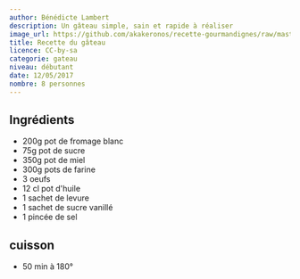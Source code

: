 ```yaml
---
author: Bénédicte Lambert
description: Un gâteau simple, sain et rapide à réaliser
image_url: https://github.com/akakeronos/recette-gourmandignes/raw/master/images/matcha_azuki-4-sur-1.jpg
title: Recette du gâteau
licence: CC-by-sa
categorie: gateau
niveau: débutant
date: 12/05/2017
nombre: 8 personnes
---
```


## Ingrédients

* 200g pot de fromage blanc
* 75g pot de sucre
* 350g pot de miel
* 300g pots de farine
* 3 oeufs
* 12 cl pot d'huile
* 1 sachet de levure
* 1 sachet de sucre vanillé
* 1 pincée de sel

## cuisson
* 50 min à 180°
